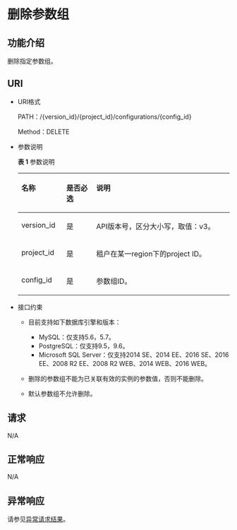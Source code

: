 # 删除参数组<a name="rds_09_0308"></a>

## 功能介绍<a name="section17637184617382"></a>

删除指定参数组。

## URI<a name="section16637104613386"></a>

-   URI格式

    PATH：/\{version\_id\}/\{project\_id\}/configurations/\{config\_id\}

    Method：DELETE

-   参数说明

    **表 1**  参数说明

    <a name="table863711466384"></a>
    <table><thead align="left"><tr id="row1677824653812"><th class="cellrowborder" valign="top" width="21.21%" id="mcps1.2.4.1.1"><p id="p1777824623819"><a name="p1777824623819"></a><a name="p1777824623819"></a>名称</p>
    </th>
    <th class="cellrowborder" valign="top" width="14.14%" id="mcps1.2.4.1.2"><p id="p7778144611382"><a name="p7778144611382"></a><a name="p7778144611382"></a>是否必选</p>
    </th>
    <th class="cellrowborder" valign="top" width="64.64999999999999%" id="mcps1.2.4.1.3"><p id="p97787467381"><a name="p97787467381"></a><a name="p97787467381"></a>说明</p>
    </th>
    </tr>
    </thead>
    <tbody><tr id="row167781346103816"><td class="cellrowborder" valign="top" width="21.21%" headers="mcps1.2.4.1.1 "><p id="p18778846193815"><a name="p18778846193815"></a><a name="p18778846193815"></a>version_id</p>
    </td>
    <td class="cellrowborder" valign="top" width="14.14%" headers="mcps1.2.4.1.2 "><p id="p117781046113810"><a name="p117781046113810"></a><a name="p117781046113810"></a>是</p>
    </td>
    <td class="cellrowborder" valign="top" width="64.64999999999999%" headers="mcps1.2.4.1.3 "><p id="p117781846143812"><a name="p117781846143812"></a><a name="p117781846143812"></a>API版本号，区分大小写，取值：v3。</p>
    </td>
    </tr>
    <tr id="row1877814464381"><td class="cellrowborder" valign="top" width="21.21%" headers="mcps1.2.4.1.1 "><p id="p17778184616386"><a name="p17778184616386"></a><a name="p17778184616386"></a>project_id</p>
    </td>
    <td class="cellrowborder" valign="top" width="14.14%" headers="mcps1.2.4.1.2 "><p id="p11778204623816"><a name="p11778204623816"></a><a name="p11778204623816"></a>是</p>
    </td>
    <td class="cellrowborder" valign="top" width="64.64999999999999%" headers="mcps1.2.4.1.3 "><p id="p12778154663811"><a name="p12778154663811"></a><a name="p12778154663811"></a>租户在某一region下的project ID。</p>
    </td>
    </tr>
    <tr id="row10778104610388"><td class="cellrowborder" valign="top" width="21.21%" headers="mcps1.2.4.1.1 "><p id="p1477815462383"><a name="p1477815462383"></a><a name="p1477815462383"></a>config_id</p>
    </td>
    <td class="cellrowborder" valign="top" width="14.14%" headers="mcps1.2.4.1.2 "><p id="p18778346193815"><a name="p18778346193815"></a><a name="p18778346193815"></a>是</p>
    </td>
    <td class="cellrowborder" valign="top" width="64.64999999999999%" headers="mcps1.2.4.1.3 "><p id="p107781046163816"><a name="p107781046163816"></a><a name="p107781046163816"></a>参数组ID。</p>
    </td>
    </tr>
    </tbody>
    </table>


-   接口约束
    -   目前支持如下数据库引擎和版本：
        -   MySQL：仅支持5.6，5.7。
        -   PostgreSQL：仅支持9.5，9.6。
        -   Microsoft SQL Server：仅支持2014 SE、2014 EE、2016 SE、2016 EE、2008 R2 EE、2008 R2 WEB、2014 WEB、2016 WEB。

    -   删除的参数组不能为已关联有效的实例的参数值，否则不能删除。
    -   默认参数组不允许删除。


## 请求<a name="section36841646163811"></a>

N/A

## 正常响应<a name="section106841046153811"></a>

N/A

## 异常响应<a name="section1668494610384"></a>

请参见[异常请求结果](zh-cn_topic_0165937647.md)。

